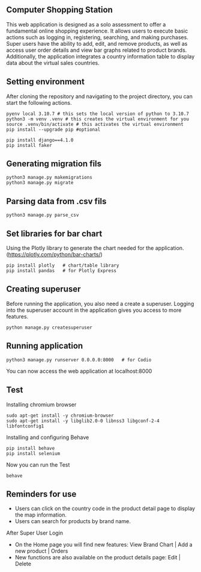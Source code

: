 ## Computer Shopping Station
This web application is designed as a solo assessment to offer a fundamental online shopping experience. It allows users to execute basic actions such as logging in, registering, searching, and making purchases. Super users have the ability to add, edit, and remove products, as well as access user order details and view bar graphs related to product brands. Additionally, the application integrates a country information table to display data about the virtual sales countries.

## Setting environment
After cloning the repository and navigating to the project directory, you can start the following actions.
```
pyenv local 3.10.7 # this sets the local version of python to 3.10.7
python3 -m venv .venv # this creates the virtual environment for you
source .venv/bin/activate # this activates the virtual environment
pip install --upgrade pip #optional

pip install django==4.1.0
pip install faker
```

## Generating migration fils
```
python3 manage.py makemigrations
python3 manage.py migrate
```

## Parsing data from .csv fils
```
python3 manage.py parse_csv
```

## Set libraries for bar chart 
Using the Plotly library to generate the chart needed for the application.(https://plotly.com/python/bar-charts/)
```
pip install plotly   # chart/table library 
pip install pandas   # for Plotly Express
```


## Creating superuser
Before running the application, you also need a create a superuser. Logging into the superuser account in the application gives you access to more features.
```
python manage.py createsuperuser
```

## Running application
```
python3 manage.py runserver 0.0.0.0:8000   # for Codio  
```
You can now access the web application at localhost:8000



## Test
Installing chromium browser
```
sudo apt-get install -y chromium-browser
sudo apt-get install -y libglib2.0-0 libnss3 libgconf-2-4 libfontconfig1
```

Installing and configuring Behave
```
pip install behave
pip install selenium
```

Now you can run the Test
```
behave
```

## Reminders for use
- Users can click on the country code in the product detail page to display the map information.
- Users can search for products by brand name.

After Super User Login
- On the Home page you will find new features: View Brand Chart | Add a new product | Orders
- New functions are also available on the product details page: Edit | Delete
